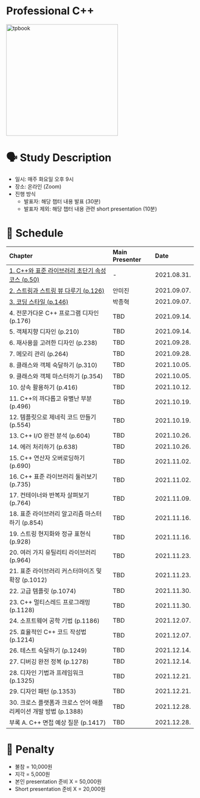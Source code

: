 # Professional C++

<img src="https://media.wiley.com/product_data/coverImage300/06/11196954/1119695406.jpg" alt="tpbook" width="300"/>

# 🗣️ Study Description

- 일시: 매주 화요일 오후 9시
- 장소: 온라인 (Zoom)
- 진행 방식
    - 발표자: 해당 챕터 내용 발표 (30분)
    - 발표자 제외: 해당 챕터 내용 관련 short presentation (10분)

# 📜 Schedule

| Chapter | Main Presenter | Date |
| :------ | :------------- | :--- |
| [1. C++와 표준 라이브러리 초단기 속성 코스 (p.50)](chapter1)  | - | 2021.08.31. |
| [2. 스트링과 스트링 뷰 다루기 (p.126)](chatper2)            | 안미진 | 2021.09.07. |
| [3. 코딩 스타일 (p.146)](chapter3)                      | 박종혁 | 2021.09.07. |
| 4. 전문가다운 C++ 프로그램 디자인 (p.176)       | TBD | 2021.09.14. |
| 5. 객체지향 디자인 (p.210)                   | TBD | 2021.09.14. |
| 6. 재사용을 고려한 디자인 (p.238)              | TBD | 2021.09.28. |
| 7. 메모리 관리 (p.264)                      | TBD | 2021.09.28. |
| 8. 클래스와 객체 숙달하기 (p.310)              | TBD | 2021.10.05. |
| 9. 클래스와 객체 마스터하기 (p.354)             | TBD | 2021.10.05. |
| 10. 상속 활용하기 (p.416)                    | TBD | 2021.10.12. |
| 11. C++의 까다롭고 유별난 부분 (p.496)         | TBD | 2021.10.19. |
| 12. 템플릿으로 제네릭 코드 만들기 (p.554)        | TBD | 2021.10.19. |
| 13. C++ I/O 완전 분석 (p.604)               | TBD | 2021.10.26. |
| 14. 에러 처리하기 (p.638)                    | TBD | 2021.10.26. |
| 15. C++ 연산자 오버로딩하기 (p.690)           | TBD | 2021.11.02. |
| 16. C++ 표준 라이브러리 둘러보기 (p.735)       | TBD | 2021.11.02. |
| 17. 컨테이너와 반복자 살펴보기 (p.764)          | TBD | 2021.11.09. |
| 18. 표준 라이브러리 알고리즘 마스터하기 (p.854)   | TBD | 2021.11.16. |
| 19. 스트링 현지화와 정규 표현식 (p.928)         | TBD | 2021.11.16. |
| 20. 여러 가지 유틸리티 라이브러리 (p.964)       | TBD | 2021.11.23. |
| 21. 표준 라이브러리 커스터마이즈 및 확장 (p.1012) | TBD | 2021.11.23. |
| 22. 고급 템플릿 (p.1074)                    | TBD | 2021.11.30. |
| 23. C++ 멀티스레드 프로그래밍 (p.1128)        | TBD | 2021.11.30. |
| 24. 소프트웨어 공학 기법 (p.1186)             | TBD | 2021.12.07. |
| 25. 효율적인 C++ 코드 작성법 (p.1214)         | TBD | 2021.12.07. |
| 26. 테스트 숙달하기 (p.1249)                 | TBD | 2021.12.14. |
| 27. 디버깅 완전 정복 (p.1278)                 | TBD | 2021.12.14. |
| 28. 디자인 기법과 프레임워크 (p.1325)         | TBD | 2021.12.21. |
| 29. 디자인 패턴 (p.1353)                  | TBD | 2021.12.21. |
| 30. 크로스 플랫폼과 크로스 언어 애플리케이션 개발 방법 (p.1388) | TBD | 2021.12.28. |
| 부록 A. C++ 면접 예상 질문 (p.1417)           | TBD | 2021.12.28. |

# 💸 Penalty

- 불참 = 10,000원
- 지각 = 5,000원
- 본인 presentation 준비 X = 50,000원
- Short presentation 준비 X = 20,000원
